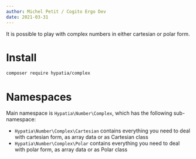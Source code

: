 ```yaml
---
author: Michel Petit / Cogito Ergo Dev
date: 2021-03-31
---
```



It is possible to play with complex numbers in either cartesian or polar form.

# Install

```bash
composer require hypatia/complex
```

# Namespaces

Main namespace is `Hypatia\Number\Complex`, which has the following sub-namespace:

 - `Hypatia\Number\Complex\Cartesian` contains everything you need to deal with cartesian form, as array data or as Cartesian class
 - `Hypatia\Number\Complex\Polar` contains everything you need to deal with polar form, as array data or as Polar class

